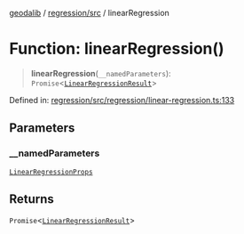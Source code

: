 [geodalib](../../../modules.md) / [regression/src](../index.md) / linearRegression

# Function: linearRegression()

> **linearRegression**(`__namedParameters`): `Promise`\<[`LinearRegressionResult`](../type-aliases/LinearRegressionResult.md)\>

Defined in: [regression/src/regression/linear-regression.ts:133](https://github.com/GeoDaCenter/geoda-lib/blob/dd0b55e88e7fa62fd12212664ac5233e391d8b71/js/packages/regression/src/regression/linear-regression.ts#L133)

## Parameters

### \_\_namedParameters

[`LinearRegressionProps`](../type-aliases/LinearRegressionProps.md)

## Returns

`Promise`\<[`LinearRegressionResult`](../type-aliases/LinearRegressionResult.md)\>
